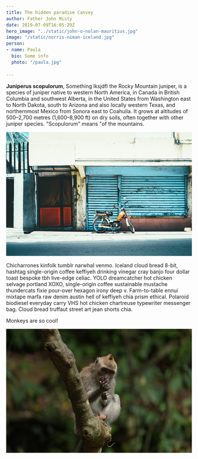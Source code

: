 ```yaml
---
title: The hidden paradise Canvey
author: Father John Misty
date: 2019-07-09T16:05:29Z
hero_image: "../static/john-o-nolan-mauritius.jpg"
image: "/static/norris-niman-iceland.jpg"
person:
- name: Paula
  bio: Some info
  photo: "/paula.jpg"

---
```

**Juniperus scopulorum**, Something lksjdfl the Rocky Mountain juniper, is a species of juniper native to western North America, in Canada in British Columbia and southwest Alberta, in the United States from Washington east to North Dakota, south to Arizona and also locally western Texas, and northernmost Mexico from Sonora east to Coahuila. It grows at altitudes of 500–2,700 metres (1,600–8,900 ft) on dry soils, often together with other juniper species. "Scopulorum" means "of the mountains.

![Mauritius Drone Shot](../static/julia-joppien.jpg)

Chicharrones kinfolk tumblr narwhal venmo. Iceland cloud bread 8-bit, hashtag single-origin coffee keffiyeh drinking vinegar cray banjo four dollar toast bespoke tbh live-edge celiac. YOLO dreamcatcher hot chicken selvage portland XOXO, single-origin coffee sustainable mustache thundercats fixie pour-over hexagon irony deep v. Farm-to-table ennui mixtape marfa raw denim austin hell of keffiyeh chia prism ethical. Polaroid biodiesel everyday carry VHS hot chicken chartreuse typewriter messenger bag. Cloud bread truffaut street art jean shorts chia.

Monkeys are so cool!

![](/static/mahkeo-monkey.jpg)